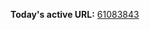 

**Today's active URL:** [61083843](https://61083843.abesternheim.workers.dev)

<!-- CURRENT_URL_MARKER -->
